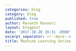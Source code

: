 ```yaml
---
categories: blog
category: blog
published: true
author: Revanth Revoori
layout: blogpost
date: '2017-10-20 19:31 -0500'
excerpt_separator: <!--more-->
title: Machine Learning Series
---
```

<!-- ---
layout: blogpost
title:  "Machine Learning Introduction"
date:   2017-01-17 17:44:34
categories: ml
---

### Topics in ML:

- Supervised Learning
- Unsupervised Learning
- Semi Supervised Learning
- Reinforcement Learning
- Active Learning
- Deep Learning

### Supervised Learning:

- 